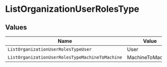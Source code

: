 # ListOrganizationUserRolesType


## Values

| Name                                            | Value                                           |
| ----------------------------------------------- | ----------------------------------------------- |
| `ListOrganizationUserRolesTypeUser`             | User                                            |
| `ListOrganizationUserRolesTypeMachineToMachine` | MachineToMachine                                |